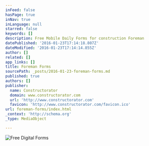 ```yaml
---
inFeed: false
hasPage: true
inNav: true
inLanguage: null
starred: false
keywords: []
description: Free Mobile Daily Forms for construction Foreman
datePublished: '2016-01-23T17:14:18.807Z'
dateModified: '2016-01-23T17:14:14.855Z'
author: []
related: []
app_links: []
title: Foreman Forms
sourcePath: _posts/2016-01-23-foreman-forms.md
published: true
authors: []
publisher:
  name: Constructorator
  domain: www.constructorator.com
  url: 'http://www.constructorator.com'
  favicon: 'http://www.constructorator.com/favicon.ico'
url: foreman-forms/index.html
_context: 'http://schema.org'
_type: MediaObject

---
```

![Free Digital Forms](https://the-grid-user-content.s3-us-west-2.amazonaws.com/957ed8b9-7e44-48c4-b6be-0b92f0fd167b.png)